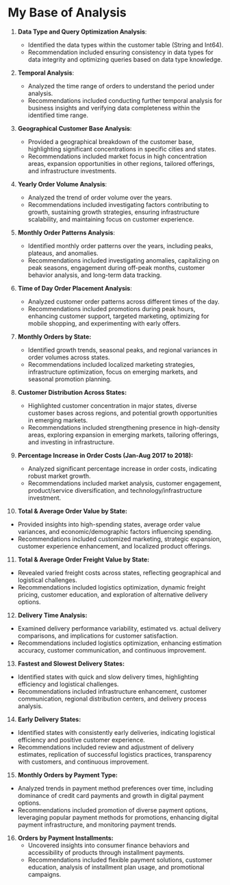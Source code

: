# My Base of Analysis

1. **Data Type and Query Optimization Analysis**:
   - Identified the data types within the customer table (String and Int64).
   - Recommendation included ensuring consistency in data types for data integrity and optimizing queries based on data type knowledge.

2. **Temporal Analysis**:
   - Analyzed the time range of orders to understand the period under analysis.
   - Recommendations included conducting further temporal analysis for business insights and verifying data completeness within the identified time range.

3. **Geographical Customer Base Analysis**:
   - Provided a geographical breakdown of the customer base, highlighting significant concentrations in specific cities and states.
   - Recommendations included market focus in high concentration areas, expansion opportunities in other regions, tailored offerings, and infrastructure investments.

4. **Yearly Order Volume Analysis**:
   - Analyzed the trend of order volume over the years.
   - Recommendations included investigating factors contributing to growth, sustaining growth strategies, ensuring infrastructure scalability, and maintaining focus on customer experience.

5. **Monthly Order Patterns Analysis**:
   - Identified monthly order patterns over the years, including peaks, plateaus, and anomalies.
   - Recommendations included investigating anomalies, capitalizing on peak seasons, engagement during off-peak months, customer behavior analysis, and long-term data tracking.

6. **Time of Day Order Placement Analysis**:
   - Analyzed customer order patterns across different times of the day.
   - Recommendations included promotions during peak hours, enhancing customer support, targeted marketing, optimizing for mobile shopping, and experimenting with early offers.

7. **Monthly Orders by State:**
   - Identified growth trends, seasonal peaks, and regional variances in order volumes across states.
   - Recommendations included localized marketing strategies, infrastructure optimization, focus on emerging markets, and seasonal promotion planning.

8. **Customer Distribution Across States:**
   - Highlighted customer concentration in major states, diverse customer bases across regions, and potential growth opportunities in emerging markets.
   - Recommendations included strengthening presence in high-density areas, exploring expansion in emerging markets, tailoring offerings, and investing in infrastructure.

9. **Percentage Increase in Order Costs (Jan-Aug 2017 to 2018):**
   - Analyzed significant percentage increase in order costs, indicating robust market growth.
   - Recommendations included market analysis, customer engagement, product/service diversification, and technology/infrastructure investment.

10. **Total & Average Order Value by State:**
   - Provided insights into high-spending states, average order value variances, and economic/demographic factors influencing spending.
   - Recommendations included customized marketing, strategic expansion, customer experience enhancement, and localized product offerings.

11. **Total & Average Order Freight Value by State:**
   - Revealed varied freight costs across states, reflecting geographical and logistical challenges.
   - Recommendations included logistics optimization, dynamic freight pricing, customer education, and exploration of alternative delivery options.

12. **Delivery Time Analysis:**
   - Examined delivery performance variability, estimated vs. actual delivery comparisons, and implications for customer satisfaction.
   - Recommendations included logistics optimization, enhancing estimation accuracy, customer communication, and continuous improvement.

13. **Fastest and Slowest Delivery States:**
   - Identified states with quick and slow delivery times, highlighting efficiency and logistical challenges.
   - Recommendations included infrastructure enhancement, customer communication, regional distribution centers, and delivery process analysis.

14. **Early Delivery States:**
   - Identified states with consistently early deliveries, indicating logistical efficiency and positive customer experience.
   - Recommendations included review and adjustment of delivery estimates, replication of successful logistics practices, transparency with customers, and continuous improvement.

15. **Monthly Orders by Payment Type:**
   - Analyzed trends in payment method preferences over time, including dominance of credit card payments and growth in digital payment options.
   - Recommendations included promotion of diverse payment options, leveraging popular payment methods for promotions, enhancing digital payment infrastructure, and monitoring payment trends.

16. **Orders by Payment Installments:**
    - Uncovered insights into consumer finance behaviors and accessibility of products through installment payments.
    - Recommendations included flexible payment solutions, customer education, analysis of installment plan usage, and promotional campaigns.
